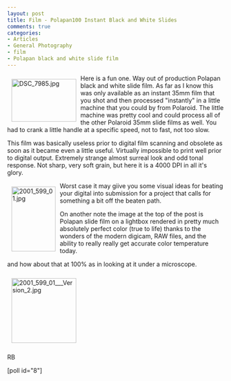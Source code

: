 ```yaml
---
layout: post
title: Film - Polapan100 Instant Black and White Slides
comments: true
categories:
- Articles
- General Photography
- film
- Polapan black and white slide film
---
```

<a rel="lightbox" href="/wp-content/uploads/2009/06/DSC_7985.jpg"><img title="DSC_7985.jpg" src="/wp-content/uploads/2009/06/.thumbs/.DSC_7985.jpg" border="0" alt="DSC_7985.jpg" hspace="10" vspace="10" width="150" height="99" align="left" /></a>Here is a fun one. Way out of production Polapan black and white slide film. As far as I know this was only available as an instant 35mm film that you shot and then processed "instantly" in a little machine that you could by from Polaroid. The little machine was pretty cool and could process all of the other Polaroid 35mm slide films as well. You had to crank a little handle at a specific speed, not to fast, not too slow.

This film was basically useless prior to digital film scanning and obsolete as soon as it became even a little useful. Virtually impossible to print well prior to digital output. Extremely strange almost surreal look and odd tonal response. Not sharp, very soft grain, but here it is a 4000 DPI in all it's glory.

<a rel="lightbox" href="/wp-content/uploads/2009/06/2001_599_01.jpg"><img class="alignright" style="border: 0pt none; margin: 10px;" title="2001_599_01.jpg" src="/wp-content/uploads/2009/06/.thumbs/.2001_599_01.jpg" border="0" alt="2001_599_01.jpg" hspace="10" vspace="10" width="102" height="150" align="left" /></a>

Worst case it may giive you some visual ideas for beating your digital into submission for a project that calls for something a bit off the beaten path.

On another note the image at the top of the post is Polapan slide film on a lightbox rendered in pretty much absolutely perfect color (true to life) thanks to the wonders of the modern digicam, RAW files, and the ability to really really get accurate color temperature today.

and how about that at 100% as in looking at it under a microscope.

<a rel="lightbox" href="/wp-content/uploads/2009/06/2001_599_01___Version_2.jpg"><img title="2001_599_01___Version_2.jpg" src="/wp-content/uploads/2009/06/.thumbs/.2001_599_01___Version_2.jpg" border="0" alt="2001_599_01___Version_2.jpg" hspace="10" vspace="10" width="150" height="150" /></a>

RB

[poll id="8"] 